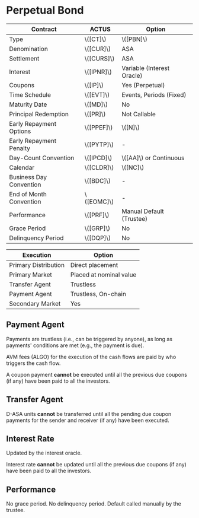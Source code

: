 # Perpetual Bond

| Contract                | ACTUS        | Option                     |
|-------------------------|--------------|----------------------------|
| Type                    | \\([CT]\\)   | \\([PBN]\\)                |
| Denomination            | \\([CUR]\\)  | ASA                        |
| Settlement              | \\([CURS]\\) | ASA                        |
| Interest                | \\([IPNR]\\) | Variable (Interest Oracle) |
| Coupons                 | \\([IP]\\)   | Yes (Perpetual)            |
| Time Schedule           | \\([EVT]\\)  | Events, Periods (Fixed)    |
| Maturity Date           | \\([MD]\\)   | No                         |
| Principal Redemption    | \\([PR]\\)   | Not Callable               |
| Early Repayment Options | \\([PPEF]\\) | \\([N]\\)                  |
| Early Repayment Penalty | \\([PYTP]\\) | -                          |
| Day-Count Convention    | \\([IPCD]\\) | \\([AA]\\) or Continuous   |
| Calendar                | \\([CLDR]\\) | \\([NC]\\)                 |
| Business Day Convention | \\([BDC]\\)  | -                          |
| End of Month Convention | \\([EOMC]\\) | -                          |
| Performance             | \\([PRF]\\)  | Manual Default (Trustee)   |
| Grace Period            | \\([GRP]\\)  | No                         |
| Delinquency Period      | \\([DQP]\\)  | No                         |

| Execution            | Option                  |
|----------------------|-------------------------|
| Primary Distribution | Direct placement        |
| Primary Market       | Placed at nominal value |
| Transfer Agent       | Trustless               |
| Payment Agent        | Trustless, On-chain     |
| Secondary Market     | Yes                     |

## Payment Agent

Payments are trustless (i.e., can be triggered by anyone), as long as payments'
conditions are met (e.g., the payment is due).

AVM fees (ALGO) for the execution of the cash flows are paid by who triggers the
cash flow.

A coupon payment **cannot** be executed until all the previous due coupons (if
any) have been paid to all the investors.

## Transfer Agent

D-ASA units **cannot** be transferred until all the pending due coupon payments
for the sender and receiver (if any) have been executed.

## Interest Rate

Updated by the interest oracle.

Interest rate **cannot** be updated until all the previous due coupons (if any)
have been paid to all the investors.

## Performance

No grace period. No delinquency period. Default called manually by the trustee.
